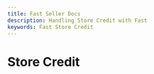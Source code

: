 ```yaml
---
title: Fast Seller Docs
description: Handling Store Credit with Fast
keywords: Fast Store Credit
---
```


# Store Credit

